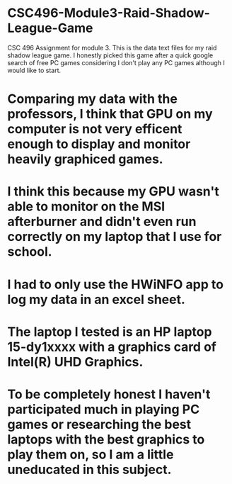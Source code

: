 # CSC496-Module3-Raid-Shadow-League-Game
CSC 496 Assignment for module 3. This is the data text files for my raid shadow league game.
I honestly picked this game after a quick google search of free PC games considering I don't play any PC games although I would like to start. 
# Comparing my data with the professors, I think that GPU on my computer is not very efficent enough to display and monitor heavily graphiced games. 
# I think this because my GPU wasn't able to monitor on the MSI afterburner and didn't even run correctly on my laptop that I use for school. 
# I had to only use the HWiNFO app to log my data in an excel sheet. 
# The laptop I tested is an HP laptop 15-dy1xxxx with a graphics card of Intel(R) UHD Graphics.
# To be completely honest I haven't participated much in playing PC games or researching the best laptops with the best graphics to play them on, so I am a little uneducated in this subject.
